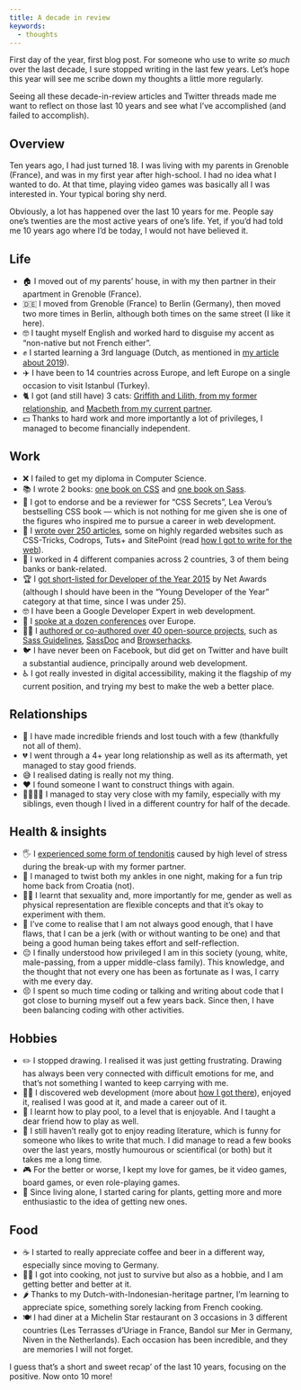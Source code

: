 ```yaml
---
title: A decade in review
keywords:
  - thoughts
---
```


First day of the year, first blog post. For someone who use to write _so much_ over the last decade, I sure stopped writing in the last few years. Let’s hope this year will see me scribe down my thoughts a little more regularly.

Seeing all these decade-in-review articles and Twitter threads made me want to reflect on those last 10 years and see what I’ve accomplished (and failed to accomplish).

## Overview

Ten years ago, I had just turned 18. I was living with my parents in Grenoble (France), and was in my first year after high-school. I had no idea what I wanted to do. At that time, playing video games was basically all I was interested in. Your typical boring shy nerd.

Obviously, a lot has happened over the last 10 years for me. People say one’s twenties are the most active years of one’s life. Yet, if you’d had told me 10 years ago where I’d be today, I would not have believed it.

## Life

- 🏠 I moved out of my parents’ house, in with my then partner in their apartment in Grenoble (France).
- 🇩🇪 I moved from Grenoble (France) to Berlin (Germany), then moved two more times in Berlin, although both times on the same street (I like it here).
- 🤓 I taught myself English and worked hard to disguise my accent as “non-native but not French either”.
- ✊ I started learning a 3rd language (Dutch, as mentioned in [my article about 2019](/2019/12/31/looking-back-at-2019/)).
- ✈️ I have been to 14 countries across Europe, and left Europe on a single occasion to visit Istanbul (Turkey).
- 🐈 I got (and still have) 3 cats: [Griffith and Lilith, from my former relationship](https://twitter.com/KittyGiraudel/status/830035815036239872), and [Macbeth from my current partner](https://twitter.com/KittyGiraudel/status/1168626800425091073).
- 💵 Thanks to hard work and more importantly a lot of privileges, I managed to become financially independent.

## Work

- ❌ I failed to get my diploma in Computer Science.
- 📚 I wrote 2 books: [one book on CSS](/2015/02/23/what-i-learnt-from-writing-a-book/) and [one book on Sass](https://www.sitepoint.com/introducing-our-newest-book-jump-start-sass/).
- 👀 I got to endorse and be a reviewer for “CSS Secrets”, Lea Verou’s bestselling CSS book — which is not nothing for me given she is one of the figures who inspired me to pursue a career in web development.
- 📝 I [wrote over 250 articles](/blog/), some on highly regarded websites such as CSS-Tricks, Codrops, Tuts+ and SitePoint (read [how I got to write for the web](/2014/05/26/how-i-came-to-write-for-the-web/)).
- 🏦 I worked in 4 different companies across 2 countries, 3 of them being banks or bank-related.
- 🏆 I [got short-listed for Developer of the Year 2015](https://thenetawards.com/vote/developer/) by Net Awards (although I should have been in the “Young Developer of the Year” category at that time, since I was under 25).
- 🤓 I have been a Google Developer Expert in web development.
- 🎤 I [spoke at a dozen conferences](/talks/) over Europe.
- 👩‍💻 I [authored or co-authored over 40 open-source projects](/projects/), such as [Sass Guidelines](https://sass-guidelin.es/), [SassDoc](http://sassdoc.com/) and [Browserhacks](http://browserhacks.com/).
- 🐦 I have never been on Facebook, but did get on Twitter and have built a substantial audience, principally around web development.
- ♿️ I got really invested in digital accessibility, making it the flagship of my current position, and trying my best to make the web a better place.

## Relationships

- 👫 I have made incredible friends and lost touch with a few (thankfully not all of them).
- 💔 I went through a 4+ year long relationship as well as its aftermath, yet managed to stay good friends.
- 😅 I realised dating is really not my thing.
- ❤️ I found someone I want to construct things with again.
- 👨‍👩‍👧‍👧 I managed to stay very close with my family, especially with my siblings, even though I lived in a different country for half of the decade.

## Health & insights

- 🖐 I [experienced some form of tendonitis](/2015/12/02/dealing-with-tendonitis/) caused by high level of stress during the break-up with my former partner.
- 🦶 I managed to twist both my ankles in one night, making for a fun trip home back from Croatia (not).
- 🏳️‍🌈 I learnt that sexuality and, more importantly for me, gender as well as physical representation are flexible concepts and that it’s okay to experiment with them.
- 😬 I’ve come to realise that I am not always good enough, that I have flaws, that I can be a jerk (with or without wanting to be one) and that being a good human being takes effort and self-reflection.
- 😔 I finally understood how privileged I am in this society (young, white, male-passing, from a upper middle-class family). This knowledge, and the thought that not every one has been as fortunate as I was, I carry with me every day.
- 😣 I spent so much time coding or talking and writing about code that I got close to burning myself out a few years back. Since then, I have been balancing coding with other activities.

## Hobbies

- ✏️ I stopped drawing. I realised it was just getting frustrating. Drawing has always been very connected with difficult emotions for me, and that’s not something I wanted to keep carrying with me.
- 👩‍💻 I discovered web development (more about [how I got there](https://github.com/KittyGiraudel/ama/issues/82)), enjoyed it, realised I was good at it, and made a career out of it.
- 🎱 I learnt how to play pool, to a level that is enjoyable. And I taught a dear friend how to play as well.
- 📖 I still haven’t really got to enjoy reading literature, which is funny for someone who likes to write that much. I did manage to read a few books over the last years, mostly humourous or scientifical (or both) but it takes me a long time.
- 🎮 For the better or worse, I kept my love for games, be it video games, board games, or even role-playing games.
- 🌱 Since living alone, I started caring for plants, getting more and more enthusiastic to the idea of getting new ones.

## Food

- ☕️ I started to really appreciate coffee and beer in a different way, especially since moving to Germany.
- 👩‍🍳 I got into cooking, not just to survive but also as a hobbie, and I am getting better and better at it.
- 🌶 Thanks to my Dutch-with-Indonesian-heritage partner, I’m learning to appreciate spice, something sorely lacking from French cooking.
- 🍽 I had diner at a Michelin Star restaurant on 3 occasions in 3 different countries (Les Terrasses d’Uriage in France, Bandol sur Mer in Germany, Niven in the Netherlands). Each occasion has been incredible, and they are memories I will not forget.

I guess that’s a short and sweet recap’ of the last 10 years, focusing on the positive. Now onto 10 more!
